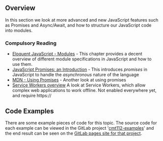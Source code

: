## Overview

In this section we look at more advanced and new JavaScript features such as Promises and Async/Await, and how to structure our JavaScript code into modules.

### Compulsory Reading

-   [Eloquent JavaScript - Modules](http://eloquentjavascript.net/10_modules.html) - This chapter provides a decent overview of different module specifications in JavaScript and how to use them.
-   [JavaScript Promises: an Introduction](https://developers.google.com/web/fundamentals/primers/promises) - This introduces _promises_ in JavaScript to handle the _asynchronous_ nature of the language
-   [MDN - Using Promises](https://developer.mozilla.org/en-US/docs/Web/JavaScript/Guide/Using_promises) - Another look at using promises
-   [Service Workers overview](https://developers.google.com/web/fundamentals/primers/service-workers/) A look at Service Workers, which allow complex web applications to work offline. Not enabled everywhere yet, and require https://

## Code Examples

There are some example pieces of code for this topic. The source code for each example can be viewed in the GitLab project '[cmt112-examples](https://gitlab.cs.cf.ac.uk/scm2mjc/cmt112-examples)' and the end result can be seen on the [GitLab pages site for that project](http://scm2mjc.pages.cs.cf.ac.uk/cmt112-examples/).
